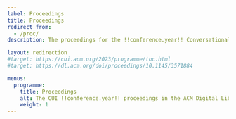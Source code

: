 ```yaml
---
label: Proceedings
title: Proceedings
redirect_from:
  - /proc/
description: The proceedings for the !!conference.year!! Conversational User Interfaces conference.

layout: redirection
#target: https://cui.acm.org/2023/programme/toc.html
#target: https://dl.acm.org/doi/proceedings/10.1145/3571884

menus:
  programme:
    title: Proceedings
    alt: The CUI !!conference.year!! proceedings in the ACM Digital Library
    weight: 1
---
```

